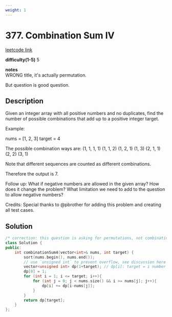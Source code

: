 ```yaml
---
weight: 1
---
```

# 377. Combination Sum IV
[leetcode link](https://leetcode.com/problems/combination-sum-iv/)

**difficulty(1-5)** 
5

**notes**   
WRONG title, it's actually permutation.

But question is good question.

## Description
Given an integer array with all positive numbers and no duplicates, find the number of possible combinations that add up to a positive integer target.

Example:

nums = [1, 2, 3]
target = 4

The possible combination ways are:
(1, 1, 1, 1)
(1, 1, 2)
(1, 2, 1)
(1, 3)
(2, 1, 1)
(2, 2)
(3, 1)

Note that different sequences are counted as different combinations.

Therefore the output is 7.
 

Follow up:
What if negative numbers are allowed in the given array?
How does it change the problem?
What limitation we need to add to the question to allow negative numbers?

Credits:
Special thanks to @pbrother for adding this problem and creating all test cases.

## Solution
```c++
/* correction: this question is asking for permutations, not combinations. */
class Solution {
public:
    int combinationSum4(vector<int>& nums, int target) {
        sort(nums.begin(), nums.end());
        // use `unsigned int` to prevent overflow, see discussion here https://leetcode.com/problems/combination-sum-iv/discuss/85074/6-lines-C%2B%2B-DP-solution
        vector<unsigned int> dp(1+target); // dp[i]: target = i number of permutations
        dp[0] = 1;
        for (int i = 1; i <= target; i++){
            for (int j = 0; j < nums.size() && i >= nums[j]; j++){
                dp[i] += dp[i-nums[j]];
            }
        }
        return dp[target];
    }
};
```
